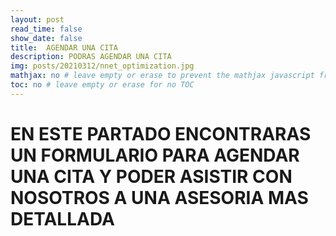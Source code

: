 ```yaml
---
layout: post
read_time: false
show_date: false
title:  AGENDAR UNA CITA
description: PODRAS AGENDAR UNA CITA 
img: posts/20210312/nnet_optimization.jpg
mathjax: no # leave empty or erase to prevent the mathjax javascript from loading
toc: no # leave empty or erase for no TOC
---
```


# EN ESTE PARTADO ENCONTRARAS UN FORMULARIO PARA AGENDAR UNA CITA Y PODER ASISTIR CON NOSOTROS A UNA ASESORIA MAS DETALLADA 
